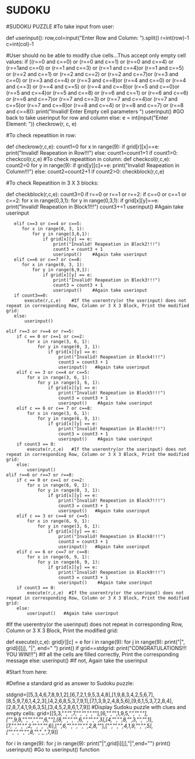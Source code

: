 # SUDOKU
#SUDOKU PUZZLE
#To take input from user:


def userinput():
    row,col=input("Enter Row and Column: ").split()
    r=int(row)-1
    c=int(col)-1
   
   
   #User should no be able to modify clue cells...Thus accept only empty cell values:
    if ((r==0 and c==0) or (r==0 and c==1) or (r==0 and c==4) or (r==1and c==0) or (r==1 and c==3) or (r==1 and c==4)or (r==1 and c==5) or (r==2 and c==1) or (r==2 and c==2) or (r==2 and c==7)or (r==3 and c==0) or (r==3 and c==4) or (r==3 and c==8)or (r==4 and c==0) or (r==4 and c==3) or (r==4 and c==5) or (r==4 and c==8)or (r==5 and c==0)or (r==5 and c==4)or (r==5 and c==8) or (r==6 and c==1) or (r==6 and c==6) or (r==6 and c==7)or (r==7 and c==3) or (r==7 and c==4)or (r==7 and c==5)or (r==7 and c==8)or (r==8 and c==4) or (r==8 and c==7) or (r==8 and c==8)):
        print("Invalid! Enter Empty cell parameters ")
        userinput()   #GO back to take userinput for row and column
    else:
        e = int(input("Enter Element: "))
        checkrow(r, c, e)


#To check repeatition in row:


def checkrow(r,c,e):
    count1=0
    for x in range(9):
        if grid[r][x]==e:
            print("Invalid! Reapeation in Row!!!")
        else:
            count1=count1+1
    if count1>0:
        checkcol(r,c,e)
#To check repeatition in column:
def checkcol(r,c,e):
    count2=0
    for y in range(9):
        if grid[y][c]==e:
            print("Invalid! Reapeation in Column!!!")
        else:
            count2=count2+1
    if count2>0:
        checkblock(r,c,e)


#To check Repeatition in 3 X 3 blocks:


def checkblock(r,c,e):
    count3=0
    if r==0 or r==1 or r==2:
       if c==0 or c==1 or c==2:
          for x in range(0,3,1):
             for y in range(0,3,1):
                if grid[x][y]==e:
                   print("Invalid! Reapeation in Block1!!!")
                   count3+=1
                   userinput()    #Again take userinput

       elif c==3 or c==4 or c==5:
          for x in range(0, 3, 1):
              for y in range(3,6,1):
                  if grid[x][y] == e:
                      print("Invalid! Reapeation in Block2!!!")
                      count3 = count3 + 1
                      userinput()    #Again take userinput
       elif c==6 or c==7 or c==8:
          for x in range(0, 3, 1):
              for y in range(6,9,1):
                  if grid[x][y] == e:
                      print("Invalid! Reapeation in Block3!!!")
                      count3 = count3 + 1
                      userinput()    #Again take userinput
       if count3==0:
           execute(r,c,e)    #If the userentry(or the userinput) does not repeat in corresponding Row, Column or 3 X 3 Block, Print the modified grid:
       else:
           userinput()

    elif r==3 or r==4 or r==5:
        if c == 0 or c==1 or c==2:
            for x in range(3, 6, 1):
                for y in range(0, 3, 1):
                    if grid[x][y] == e:
                        print("Invalid! Reapeation in Block4!!!")
                        count3 = count3 + 1
                        userinput()   #Again take userinput
        elif c == 3 or c==4 or c==5:
            for x in range(3, 6, 1):
                for y in range(3, 6, 1):
                    if grid[x][y] == e:
                        print("Invalid! Reapeation in Block5!!!")
                        count3 = count3 + 1
                        userinput()    #Again take userinput
        elif c == 6 or c== 7 or c==8:
            for x in range(3, 6, 1):
                for y in range(6, 9, 1):
                    if grid[x][y] == e:
                        print("Invalid! Reapeation in Block6!!!")
                        count3 = count3 + 1
                        userinput()    #Again take userinput
        if count3 == 0:
            execute(r,c,e)   #If the userentry(or the userinput) does not repeat in corresponding Row, Column or 3 X 3 Block, Print the modified grid:
        else:
            userinput()
    elif r==6 or r==7 or r==8:
        if c == 0 or c==1 or c==2:
            for x in range(6, 9, 1):
                for y in range(0, 3, 1):
                    if grid[x][y] == e:
                        print("Invalid! Reapeation in Block7!!!")
                        count3 = count3 + 1
                        userinput()   #Again take userinput
        elif c == 3 or c==4 or c==5:
            for x in range(6, 9, 1):
                for y in range(3, 6, 1):
                    if grid[x][y] == e:
                        print("Invalid! Reapeation in Block8!!!")
                        count3 = count3 + 1
                        userinput()   #Again take userinput
        elif c == 6 or c==7 or c==8:
            for x in range(6, 9, 1):
                for y in range(6, 9, 1):
                    if grid[x][y] == e:
                        print("Invalid! Reapeation in Block9!!!")
                        count3 = count3 + 1
                        userinput()    #Again take userinput
        if count3 == 0:
            execute(r,c,e)  #If the userentry(or the userinput) does not repeat in corresponding Row, Column or 3 X 3 Block, Print the modified grid:
        else:
            userinput()   #Again take userinput


#If the userentry(or the userinput) does not repeat in corresponding Row, Column or 3 X 3 Block, Print the modified grid:


def execute(r,c,e):
    grid[r][c] = e
    for i in range(9):
        for j in range(9):
            print("|", grid[i][j], "|", end="  ")
        print()
    if grid==stdgrid:
        print("CONGRATULATIONS!!! YOU WIN!!!")   #If all the cells are filled correctly, Print the corresponding message
    else:
        userinput()   #If not, Again take the userinput


#Start from here:

#Define a standard grid as answer to Sudoku puzzle:

stdgrid=[[5,3,4,6,7,8,9,1,2],[6,7,2,1,9,5,3,4,8],[1,9,8,3,4,2,5,6,7],[8,5,9,7,6,1,4,2,3],[4,2,6,8,5,3,7,9,1],[7,1,3,9,2,4,8,5,6],[9,6,1,5,3,7,2,8,4],[2,8,7,4,1,9,6,3,5],[3,4,5,2,8,6,1,7,9]]
#Display Sudoku puzzle with clues and empty cells:
grid=[[5,3,"_","_",7,"_","_","_","_"],[6,"_","_",1,9,5,"_","_","_"],["_",9,8,"_","_","_","_",6,"_"],[8,"_","_","_",6,"_","_","_",3],[4,"_","_",8,"_",3,"_","_",1],[7,"_","_","_",2,"_","_","_",6],["_",6,"_","_","_","_",2,8,"_"],["_","_","_",4,1,9,"_","_",5],["_","_","_","_",8,"_","_",7,9]]

for i in range(9):
    for j in range(9):
        print("|",grid[i][j],"|",end="")
    print()
userinput()      #Go to userinput() function
